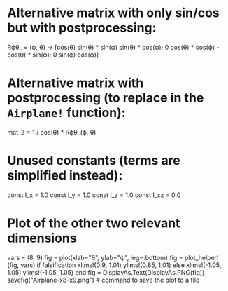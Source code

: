 # Alternative matrix with only sin/cos but with postprocessing:
Rϕθ_ = (ϕ, θ) -> [cos(θ)  sin(θ) * sin(ϕ)   sin(θ) * cos(ϕ);
                       0  cos(θ) * cos(ϕ)  -cos(θ) * sin(ϕ);
                       0           sin(ϕ)            cos(ϕ)]

# Alternative matrix with postprocessing (to replace in the `Airplane!` function):
mat_2 = 1 / cos(θ) * Rϕθ_(ϕ, θ)

# Unused constants (terms are simplified instead):
const I_x = 1.0
const I_y = 1.0
const I_z = 1.0
const I_xz = 0.0

# Plot of the other two relevant dimensions

vars = (8, 9)
fig = plot(xlab="θ", ylab="ψ", leg=:bottom)
fig = plot_helper!(fig, vars)
if falsification
    xlims!(0.9, 1.01)
    ylims!(0.85, 1.01)
else
    xlims!(-1.05, 1.05)
    ylims!(-1.05, 1.05)
end
fig = DisplayAs.Text(DisplayAs.PNG(fig))
savefig("Airplane-x8-x9.png")  # command to save the plot to a file
